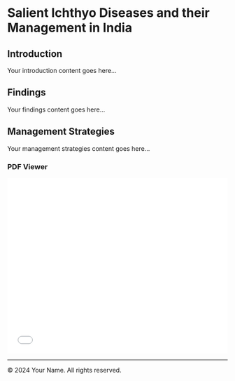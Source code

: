 # Salient Ichthyo Diseases and their Management in India

## Introduction
Your introduction content goes here...

## Findings
Your findings content goes here...

## Management Strategies
Your management strategies content goes here...

### PDF Viewer
<embed src="your-document.pdf" type="application/pdf" width="100%" height="400px">

---

© 2024 Your Name. All rights reserved.
